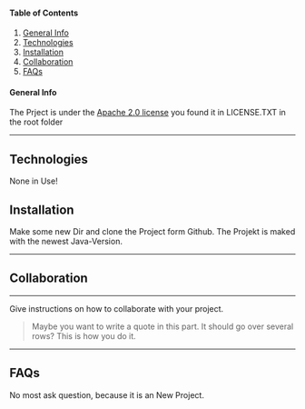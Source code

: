 #### Table of Contents
1. [General Info](#general-info)
2. [Technologies](#technologies)
3. [Installation](#installation)
4. [Collaboration](#collaboration)
5. [FAQs](#faqs)

#### General Info
The Prject is under the [Apache 2.0 license](https://choosealicense.com/licenses/apache-2.0/#) you found it in LICENSE.TXT in the root folder
***
## Technologies
None in Use!

## Installation
Make some new Dir and clone the Project form Github. The Projekt is maked with the newest Java-Version.
***
## Collaboration
***
Give instructions on how to collaborate with your project.
> Maybe you want to write a quote in this part. 
> It should go over several rows?
> This is how you do it.
***
## FAQs

No most ask question, because it is an New Project.
